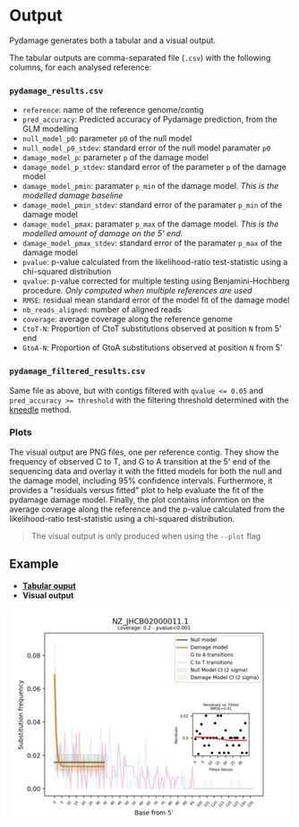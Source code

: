 # Output

Pydamage generates both a tabular and a visual output.

The tabular outputs are  comma-separated file (`.csv`) with the following columns, for each analysed reference:

### `pydamage_results.csv` 

* `reference`: name of the reference genome/contig
* `pred_accuracy`: Predicted accuracy of Pydamage prediction, from the GLM modelling
* `null_model_p0`: parameter `p0` of the null model
* `null_model_p0_stdev`: standard error of the null model paramater `p0`
* `damage_model_p`: parameter `p` of the damage model
* `damage_model_p_stdev`: standard error of the parameter `p` of the damage model
* `damage_model_pmin`: paramater `p_min` of the damage model. *This is the modelled damage baseline*
* `damage_model_pmin_stdev`: standard error of the paramater `p_min` of the damage model
* `damage_model_pmax`: paramater `p_max` of the damage model. *This is the modelled amount of damage on the 5' end.*
* `damage_model_pmax_stdev`: standard error of the paramater `p_max` of the damage model
* `pvalue`: p-value calculated from the likelihood-ratio test-statistic using a chi-squared distribution
* `qvalue`: p-value corrected for multiple testing using Benjamini-Hochberg procedure. *Only computed when multiple references are used*
* `RMSE`: residual mean standard error of the model fit of the damage model
* `nb_reads_aligned`: number of aligned reads
* `coverage`: average coverage along the reference genome
* `CtoT-N`: Proportion of CtoT substitutions observed at position `N` from 5' end
* `GtoA-N`: Proportion of GtoA substitutions observed at position `N` from 5'


### `pydamage_filtered_results.csv` 

Same file as above, but with contigs filtered with `qvalue <= 0.05` and `pred_accuracy >= threshold` with the filtering threshold determined with the [kneedle](https://ieeexplore.ieee.org/document/5961514) method.

### Plots

The visual output are PNG files, one per reference contig. They show the frequency of observed C to T, and G to A transition at the 5' end of the sequencing data and overlay it with the fitted models for both the null and the damage model, including 95% confidence intervals. Furthermore, it provides a "residuals versus fitted" plot to help evaluate the fit of the pydamage damage model. Finally, the plot contains informtion on the average coverage along the reference and the p-value calculated from the likelihood-ratio test-statistic using a chi-squared distribution.

> The visual output is only produced when using the `--plot` flag

## Example

* [**Tabular ouput**](https://raw.githubusercontent.com/maxibor/pydamage/master/docs/assets/pydamage_results.csv)
* **Visual output**

![pydamage_plot](../img/NZ_JHCB02000011.1.png)
